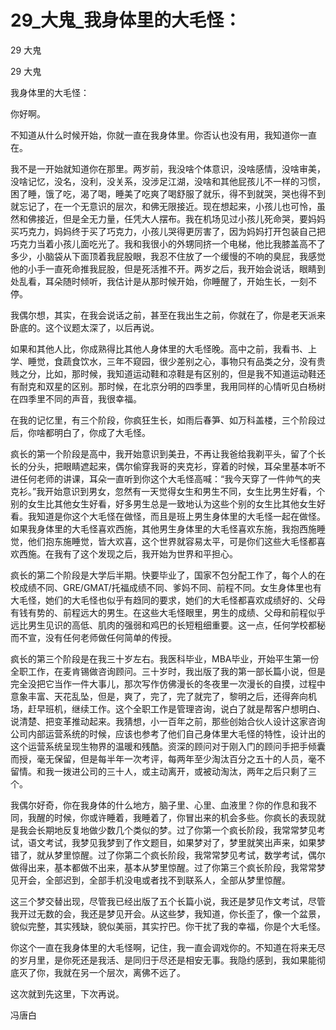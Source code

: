 # 29_大鬼_我身体里的大毛怪：

29 大鬼

29 大鬼

我身体里的大毛怪：

你好啊。

不知道从什么时候开始，你就一直在我身体里。你否认也没有用，我知道你一直在。

我不是一开始就知道你在那里。两岁前，我没啥个体意识，没啥感情，没啥审美，没啥记忆，没名，没利，没关系，没涉足江湖，没啥和其他屁孩儿不一样的习惯，困了睡，饿了吃，渴了喝，睡美了吃爽了喝舒服了就乐，得不到就哭，哭也得不到就忘记了，在一个无意识的层次，和佛无限接近。现在想起来，小孩儿也可怜，虽然和佛接近，但是全无力量，任凭大人摆布。我在机场见过小孩儿死命哭，要妈妈买巧克力，妈妈终于买了巧克力，小孩儿哭得更厉害了，因为妈妈打开包装自己把巧克力当着小孩儿面吃光了。我和我很小的外甥同挤一个电梯，他比我膝盖高不了多少，小脑袋从下面顶着我屁股眼，我忍不住放了一个缓慢的不响的臭屁，我感觉他的小手一直死命推我屁股，但是死活推不开。两岁之后，我开始会说话，眼睛到处乱看，耳朵随时倾听，我估计是从那时候开始，你睡醒了，开始生长，一刻不停。

我偶尔想，其实，在我会说话之前，甚至在我出生之前，你就在了，你是老天派来卧底的。这个议题太深了，以后再说。

如果和其他人比，你成熟得比其他人身体里的大毛怪晚。高中之前，我看书、上学、睡觉，食蔬食饮水，三年不窥园，很少差别之心，事物只有品类之分，没有贵贱之分，比如，那时候，我知道运动鞋和凉鞋是有区别的，但是我不知道运动鞋还有耐克和双星的区别。那时候，在北京分明的四季里，我用同样的心情听见白杨树在四季里不同的声音，我很幸福。

在我的记忆里，有三个阶段，你疯狂生长，如雨后春笋、如万科盖楼，三个阶段过后，你啥都明白了，你成了大毛怪。

疯长的第一个阶段是高中，我开始意识到美丑，不再让我爸给我剃平头，留了个长长的分头，把眼睛遮起来，偶尔偷穿我哥的夹克衫，穿着的时候，耳朵里基本听不进任何老师的讲课，耳朵一直听到你这个大毛怪高喊：“我今天穿了一件帅气的夹克衫。”我开始意识到男女，忽然有一天觉得女生和男生不同，女生比男生好看，个别的女生比其他女生好看，好多男生总是一致地认为这些个别的女生比其他女生好看。我知道是你这个大毛怪在做怪，而且是班上男生身体里的大毛怪一起在做怪。如果我身体里的大毛怪喜欢西施，其他男生身体里的大毛怪喜欢东施，我抱西施睡觉，他们抱东施睡觉，皆大欢喜，这个世界就容易太平，可是你们这些大毛怪都喜欢西施。在我有了这个发现之后，我开始为世界和平担心。

疯长的第二个阶段是大学后半期。快要毕业了，国家不包分配工作了，每个人的在校成绩不同、GRE/GMAT/托福成绩不同、爹妈不同、前程不同。女生身体里也有大毛怪，她们的大毛怪也似乎有趋同的要求，她们的大毛怪都喜欢成绩好的、父母有钱有势的、前程远大的男生。在这些大毛怪眼里，男生的成绩、父母和前程似乎远比男生见识的高低、肌肉的强弱和鸡巴的长短粗细重要。这一点，任何学校都秘而不宣，没有任何老师做任何简单的传授。

疯长的第三个阶段是在我三十岁左右。我医科毕业，MBA毕业，开始平生第一份全职工作，在麦肯锡做咨询顾问。三十岁时，我出版了我的第一部长篇小说，但是完全没把它当作一件大事儿，那次写作仿佛漫长的冬夜里一次漫长的自摸，过程中意象丰富、天花乱坠，但是，爽了，完了，完了就完了，黎明之后，还得奔向机场，赶早班机，继续工作。这个全职工作是管理咨询，说白了就是帮客户想明白、说清楚、把变革推动起来。我猜想，小一百年之前，那些创始合伙人设计这家咨询公司内部运营系统的时候，应该也参考了他们自己身体里大毛怪的特性，设计出的这个运营系统呈现生物界的温暖和残酷。资深的顾问对于刚入门的顾问手把手倾囊而授，毫无保留，但是每半年一次考评，每两年至少淘汰百分之五十的人员，毫不留情。和我一拨进公司的三十人，或主动离开，或被动淘汰，两年之后只剩了三个。

我偶尔好奇，你在我身体的什么地方，脑子里、心里、血液里？你的作息和我不同，我醒的时候，你或许睡着，我睡着了，你冒出来的机会多些。你疯长的表现就是我会长期地反复地做少数几个类似的梦。过了你第一个疯长阶段，我常常梦见考试，语文考试，我梦见我梦到了作文题目，如果梦对了，梦里就笑出声来，如果梦错了，就从梦里惊醒。过了你第二个疯长阶段，我常常梦见考试，数学考试，偶尔做得出来，基本都做不出来，基本从梦里惊醒。过了你第三个疯长阶段，我常常梦见开会，全部迟到，全部手机没电或者找不到联系人，全部从梦里惊醒。

这三个梦交替出现，尽管我已经出版了五个长篇小说，我还是梦见作文考试，尽管我开过无数的会，我还是梦见开会。从这些梦，我知道，你长歪了，像一个盆景，貌似完整，其实残缺，貌似美丽，其实拧巴。你干扰了我的幸福，你是个大毛怪。

你这个一直在我身体里的大毛怪啊，记住，我一直会调戏你的。不知道在将来无尽的岁月里，是你死还是我活、是同归于尽还是相安无事。我隐约感到，我如果能彻底灭了你，我就在另一个层次，离佛不远了。

这次就到先这里，下次再说。

冯唐白
